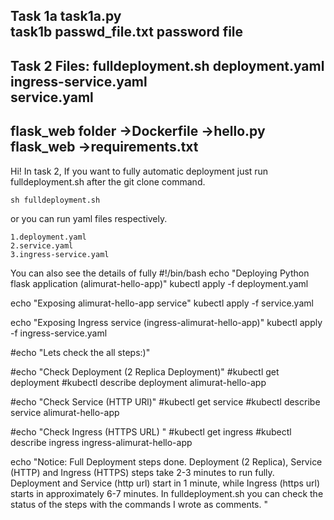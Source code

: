 Task 1a
task1a.py	
task1b
passwd_file.txt	password file
------------------------------------------------------------------------------------------------------
Task 2 Files:
fulldeployment.sh
deployment.yaml	
ingress-service.yaml	
service.yaml	
--
flask_web folder
->Dockerfile
->hello.py	flask_web
->requirements.txt
------------------------------------------------------------------------------------------------------
Hi!
In task 2, If you want to fully automatic deployment just run fulldeployment.sh after the git clone command.
  ```
  sh fulldeployment.sh
  ```
or you can run yaml files respectively.
  ```
  1.deployment.yaml
  2.service.yaml
  3.ingress-service.yaml
  ```
You can also see the details of fully
#!/bin/bash
echo "Deploying Python flask application (alimurat-hello-app)"
kubectl apply -f deployment.yaml

echo "Exposing alimurat-hello-app service"
kubectl apply -f service.yaml

echo "Exposing Ingress service (ingress-alimurat-hello-app)"
kubectl apply -f ingress-service.yaml

#echo "Lets check the all steps:)"

#echo "Check Deployment (2 Replica Deployment)"
#kubectl get deployment
#kubectl describe deployment alimurat-hello-app

#echo "Check Service (HTTP URl)"
#kubectl get service
#kubectl describe service alimurat-hello-app

#echo "Check Ingress (HTTPS URL) "
#kubectl get ingress
#kubectl describe ingress ingress-alimurat-hello-app

echo "Notice: Full Deployment steps done. Deployment (2 Replica), Service (HTTP) and Ingress (HTTPS) steps take 2-3 minutes to run fully. Deployment and Service (http url) start in 1 minute, while Ingress (https url) starts in approximately 6-7 minutes. In fulldeployment.sh you can check the status of the steps with the commands I wrote as comments. "

